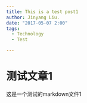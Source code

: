 ```yaml
---
title: This is a test post1
author: Jinyang Liu.
date: "2017-05-07 2:00"
tags:
  - Technology
  - Test

---
```



# 测试文章1

这是一个测试的markdown文件1
